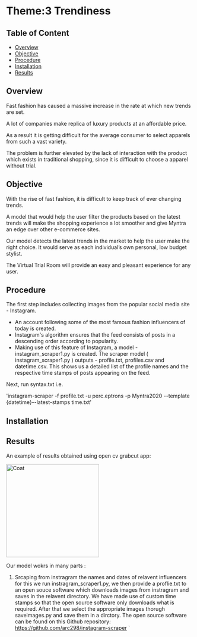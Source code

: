 # Theme:3 Trendiness
## Table of Content
- [Overview](#Overview)
- [Objective](#Objective)
- [Procedure](#Procedure)
- [Installation](#Installation)
- [Results](#Results)

## Overview
Fast fashion has caused a massive increase in the rate at which new trends are set.

A lot of companies make replica of luxury products at an affordable price. 

As a result it is getting difficult for the average consumer to select apparels from such a vast variety. 

The problem is further elevated by the lack of interaction with the product which exists in traditional shopping, since it is difficult to choose a apparel without trial.
## Objective
With the rise of fast fashion, it is difficult to keep track of ever changing trends. 

A model that would help the user filter the products based on the latest trends will make the shopping experience a lot smoother and give Myntra an edge over other e-commerce sites.

Our model detects the latest trends in the market to help the user make the right choice. It would serve as each individual’s own personal, low budget stylist. 

The Virtual Trial Room will provide an easy and pleasant experience for any user.

## Procedure
The first step includes collecting images from the popular social media site - Instagram.
- An account following some of the most famous fashion influencers of today is created.
- Instagram's algorithm ensures that the feed consists of posts in a descending order according to popularity.
- Making use of this feature of Instagram, a model - instagram_scraper1.py is created.
 The scraper model ( instagram_scraper1.py ) outputs - profile.txt, profiles.csv and datetime.csv.
 This shows us a detailed list of the profile names and the respective time stamps of posts appearing on the feed.
 
Next, run syntax.txt i.e. 
  
'instagram-scraper -f profile.txt -u perc.eptrons -p Myntra2020 --template {datetime}--latest-stamps time.txt'

## Installation
## Results



An example of results obtained using open cv grabcut app:

<img src="https://user-images.githubusercontent.com/69817938/97804111-230a0300-1c67-11eb-92e6-f9fdeb224084.png" alt="Coat" width="250"/>









Our model wokrs in many parts :
  1. Srcaping from instragram the names and dates of relavent influencers for this we run instragram_scraper1.py, we then provide a proflie.txt to an open souce software which downloads images from instragram and saves in the relavent directory. We have made use of custom time stamps so that the open source software only downloads what is required. After that we select the appropriate images thorugh saveimages.py and save them in a dirctory.
    The open source software can be found on this Github repository: https://github.com/arc298/instagram-scraper
    `
